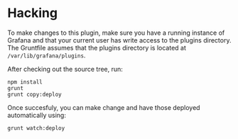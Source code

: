 # Hacking

To make changes to this plugin, make sure you have a running instance of Grafana and that your current user has write access to the plugins directory.
The Gruntfile assumes that the plugins directory is located at `/var/lib/grafana/plugins`.

After checking out the source tree, run:

    npm install
    grunt
    grunt copy:deploy

Once succesfuly, you can make change and have those deployed automatically using:

    grunt watch:deploy
